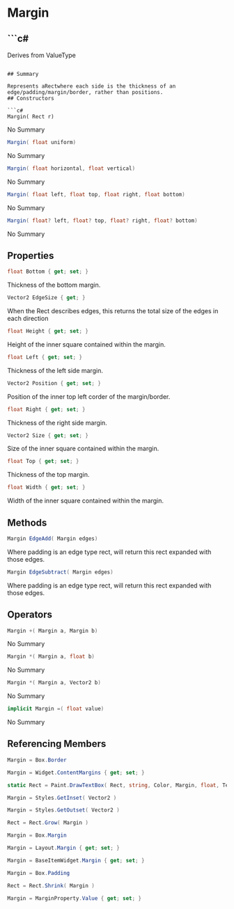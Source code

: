 # Margin

## ```c#
Derives from ValueType
```

## Summary

Represents aRectwhere each side is the thickness of an edge/padding/margin/border, rather than positions.
## Constructors

```c#
Margin( Rect r) 
```
No Summary
```c#
Margin( float uniform) 
```
No Summary
```c#
Margin( float horizontal, float vertical) 
```
No Summary
```c#
Margin( float left, float top, float right, float bottom) 
```
No Summary
```c#
Margin( float? left, float? top, float? right, float? bottom) 
```
No Summary
## Properties

```c#
float Bottom { get; set; } 
```
Thickness of the bottom margin.
```c#
Vector2 EdgeSize { get; } 
```
When the Rect describes edges, this returns the total size of the edges in each direction
```c#
float Height { get; set; } 
```
Height of the inner square contained within the margin.
```c#
float Left { get; set; } 
```
Thickness of the left side margin.
```c#
Vector2 Position { get; set; } 
```
Position of the inner top left corder of the margin/border.
```c#
float Right { get; set; } 
```
Thickness of the right side margin.
```c#
Vector2 Size { get; set; } 
```
Size of the inner square contained within the margin.
```c#
float Top { get; set; } 
```
Thickness of the top margin.
```c#
float Width { get; set; } 
```
Width of the inner square contained within the margin.
## Methods

```c#
Margin EdgeAdd( Margin edges) 
```
Where padding is an edge type rect, will return this rect expanded with those edges.
```c#
Margin EdgeSubtract( Margin edges) 
```
Where padding is an edge type rect, will return this rect expanded with those edges.
## Operators

```c#
Margin +( Margin a, Margin b) 
```
No Summary
```c#
Margin *( Margin a, float b) 
```
No Summary
```c#
Margin *( Margin a, Vector2 b) 
```
No Summary
```c#
implicit Margin =( float value) 
```
No Summary
## Referencing Members

```c#
Margin = Box.Border
```
```c#
Margin = Widget.ContentMargins { get; set; } 
```
```c#
static Rect = Paint.DrawTextBox( Rect, string, Color, Margin, float, TextFlag ) 
```
```c#
Margin = Styles.GetInset( Vector2 ) 
```
```c#
Margin = Styles.GetOutset( Vector2 ) 
```
```c#
Rect = Rect.Grow( Margin ) 
```
```c#
Margin = Box.Margin
```
```c#
Margin = Layout.Margin { get; set; } 
```
```c#
Margin = BaseItemWidget.Margin { get; set; } 
```
```c#
Margin = Box.Padding
```
```c#
Rect = Rect.Shrink( Margin ) 
```
```c#
Margin = MarginProperty.Value { get; set; } 
```
